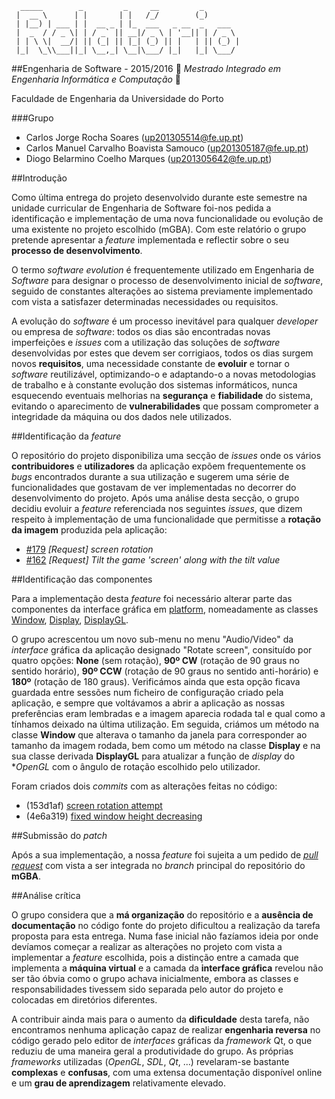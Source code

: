```
  _____        _         _     __         _        
 |  __ \      | |       | |   /_/        (_)       
 | |__) | ___ | |  __ _ | |_  ___   _ __  _   ___  
 |  _  / / _ \| | / _` || __|/ _ \ | '__|| | / _ \ 
 | | \ \|  __/| || (_| || |_| (_) || |   | || (_) |
 |_|  \_\\___||_| \__,_| \__|\___/ |_|   |_| \___/ 
 ```
##Engenharia de Software - 2015/2016
:floppy_disk:  *Mestrado Integrado em Engenharia Informática e Computação*   :floppy_disk:

Faculdade de Engenharia da Universidade do Porto

###Grupo
* Carlos Jorge Rocha Soares (up201305514@fe.up.pt)
* Carlos Manuel Carvalho Boavista Samouco (up201305187@fe.up.pt)
* Diogo Belarmino Coelho Marques (up201305642@fe.up.pt)

##Introdução

Como última entrega do projeto desenvolvido durante este semestre na unidade curricular de Engenharia de Software foi-nos pedida a identificação e implementação de uma nova funcionalidade ou evolução de uma existente no projeto escolhido (mGBA). Com este relatório o grupo pretende apresentar a *feature* implementada e reflectir sobre o seu **processo de desenvolvimento**.

O termo *software evolution* é frequentemente utilizado em Engenharia de *Software* para designar o processo de desenvolvimento inicial de *software*, seguido de constantes alterações ao sistema previamente implementado com vista a satisfazer determinadas necessidades ou requisitos.

A evolução do *software* é um processo inevitável para qualquer *developer* ou empresa de *software*: todos os dias são encontradas novas imperfeições e *issues* com a utilização das soluções de *software* desenvolvidas por estes que devem ser corrigiaos, todos os dias surgem novos **requisitos**, uma necessidade constante de **evoluir** e tornar o *software* reutilizável, optimizando-o e adaptando-o a novas metodologias de trabalho e à constante evolução dos sistemas informáticos, nunca esquecendo eventuais melhorias na **segurança** e **fiabilidade** do sistema, evitando o aparecimento de **vulnerabilidades** que possam comprometer a integridade da máquina ou dos dados nele utilizados.

##Identificação da *feature*

O repositório do projeto disponibiliza uma secção de *issues* onde os vários **contribuidores** e **utilizadores** da aplicação expõem frequentemente os *bugs* encontrados durante a sua utilização e sugerem uma série de funcionalidades que gostavam de ver implementadas no decorrer do desenvolvimento do projeto. Após uma análise desta secção, o grupo decidiu evoluir a *feature* referenciada nos seguintes *issues*, que dizem respeito à implementação de uma funcionalidade que permitisse a **rotação da imagem** produzida pela aplicação:
- [#179](https://github.com/mgba-emu/mgba/issues/179) *[Request] screen rotation*
- [#162](https://github.com/mgba-emu/mgba/issues/162) *[Request] Tilt the game 'screen' along with the tilt value* 

##Identificação das componentes

Para a implementação desta *feature* foi necessário alterar parte das componentes da interface gráfica em [platform](https://github.com/mgba-emu/mgba/tree/master/src/platform/qt), nomeadamente as classes [Window](https://github.com/mgba-emu/mgba/blob/master/src/platform/qt/Window.cpp), [Display](https://github.com/mgba-emu/mgba/blob/master/src/platform/qt/Display.cpp), [DisplayGL](https://github.com/mgba-emu/mgba/blob/master/src/platform/qt/DisplayGL.cpp).

O grupo acrescentou um novo sub-menu no menu "Audio/Video" da *interface* gráfica da aplicação designado "Rotate screen", consituído por quatro opções: **None** (sem rotação), **90º CW** (rotação de 90 graus no sentido horário), **90º CCW** (rotação de 90 graus no sentido anti-horário) e **180º** (rotação de 180 graus). Verificámos ainda que esta opção ficava guardada entre sessões num ficheiro de configuração criado pela aplicação, e sempre que voltávamos a abrir a aplicação as nossas preferências eram lembradas e a imagem aparecia rodada tal e qual como a tínhamos deixado na última utilização. Em seguida, criámos um método na classe **Window** que alterava o tamanho da janela para corresponder ao tamanho da imagem rodada, bem como um método na classe **Display** e na sua classe derivada **DisplayGL** para atualizar a função de *display* do **OpenGL* com o ângulo de rotação escolhido pelo utilizador.

Foram criados dois *commits* com as alterações feitas no código:
- (153d1af) [screen rotation attempt](https://github.com/marques999/mgba/commit/153d1af94d13baddd73e112ee4d94c5fae4a2413)
- (4e6a319) [fixed window height decreasing](https://github.com/marques999/mgba/commit/4e6a31969a68d00ab6e4e0dec336745b10b0adca)

##Submissão do *patch*

Após a sua implementação, a nossa *feature* foi sujeita a um pedido de [*pull request*](https://github.com/mgba-emu/mgba/pull/187) com vista a ser integrada no *branch* principal do repositório do **mGBA**.

##Análise crítica

O grupo considera que a **má organização** do repositório e a **ausência de documentação** no código fonte do projeto dificultou a realização da tarefa proposta para esta entrega. Numa fase inicial não fazíamos ideia por onde devíamos começar a realizar as alterações no projeto com vista a implementar a *feature* escolhida, pois a distinção entre a camada que implementa a **máquina virtual** e a camada da **interface gráfica** revelou não ser tão óbvia como o grupo achava inicialmente, embora as classes e responsabilidades tivessem sido separada pelo autor do projeto e colocadas em diretórios diferentes.

A contribuir ainda mais para o aumento da **dificuldade** desta tarefa, não encontramos nenhuma aplicação capaz de realizar **engenharia reversa** no código gerado pelo editor de *interfaces* gráficas da *framework* Qt, o que reduziu de uma maneira geral a produtividade do grupo. As próprias *frameworks* utilizadas (*OpenGL*, *SDL*, *Qt*, ...) revelaram-se bastante **complexas** e **confusas**, com uma extensa documentação disponível online e um **grau de aprendizagem** relativamente elevado.
